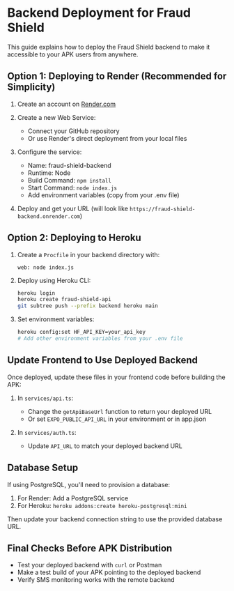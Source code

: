 # Backend Deployment for Fraud Shield

This guide explains how to deploy the Fraud Shield backend to make it accessible to your APK users from anywhere.

## Option 1: Deploying to Render (Recommended for Simplicity)

1. Create an account on [Render.com](https://render.com/)

2. Create a new Web Service:
   - Connect your GitHub repository
   - Or use Render's direct deployment from your local files

3. Configure the service:
   - Name: fraud-shield-backend
   - Runtime: Node
   - Build Command: `npm install`
   - Start Command: `node index.js`
   - Add environment variables (copy from your .env file)

4. Deploy and get your URL (will look like `https://fraud-shield-backend.onrender.com`)

## Option 2: Deploying to Heroku

1. Create a `Procfile` in your backend directory with:
   ```
   web: node index.js
   ```

2. Deploy using Heroku CLI:
   ```bash
   heroku login
   heroku create fraud-shield-api
   git subtree push --prefix backend heroku main
   ```

3. Set environment variables:
   ```bash
   heroku config:set HF_API_KEY=your_api_key
   # Add other environment variables from your .env file
   ```

## Update Frontend to Use Deployed Backend

Once deployed, update these files in your frontend code before building the APK:

1. In `services/api.ts`:
   - Change the `getApiBaseUrl` function to return your deployed URL
   - Or set `EXPO_PUBLIC_API_URL` in your environment or in app.json

2. In `services/auth.ts`:
   - Update `API_URL` to match your deployed backend URL

## Database Setup

If using PostgreSQL, you'll need to provision a database:

1. For Render: Add a PostgreSQL service
2. For Heroku: `heroku addons:create heroku-postgresql:mini`

Then update your backend connection string to use the provided database URL.

## Final Checks Before APK Distribution

- Test your deployed backend with `curl` or Postman
- Make a test build of your APK pointing to the deployed backend
- Verify SMS monitoring works with the remote backend
